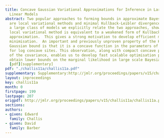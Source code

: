 ```yaml
---
title: Concave Gaussian Variational Approximations for Inference in Large-Scale Bayesian
  Linear Models
abstract: Two popular approaches to forming bounds in approximate Bayesian inference
  are local variational methods and minimal Kullback-Leibler divergence methods. For
  a large class of models we explicitly relate the two approaches, showing that the
  local variational method is equivalent to a weakened form of Kullback-Leibler Gaussian
  approximation.  This gives a strong motivation to develop efficient methods for  KL
  minimisation.  An important and previously unproven property of the KL variational
  Gaussian bound is that it is a concave function in the parameters of the Gaussian
  for log concave sites. This observation, along with compact concave parametrisations
  of the covariance, enables us to develop fast scalable optimisation procedures to
  obtain lower bounds on the marginal likelihood in large scale Bayesian linear models.
  [pdf][supplementary]
pdf: "./challis11a/challis11a.pdf"
supplementary: Supplementary:http://jmlr.org/proceedings/papers/v15/challis11a/challis11aSupple.pdf
layout: inproceedings
key: challis11a
month: 0
firstpage: 199
lastpage: 207
origpdf: http://jmlr.org/proceedings/papers/v15/challis11a/challis11a.pdf
sections: 
authors:
- given: Edward
  family: Challis
- given: David
  family: Barber
---
```

